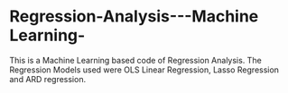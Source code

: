 # Regression-Analysis---Machine Learning-
This is a Machine Learning based code of Regression Analysis. 
The Regression Models used were OLS Linear Regression, Lasso Regression and ARD regression. 
